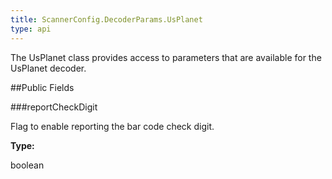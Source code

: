 ```yaml
---
title: ScannerConfig.DecoderParams.UsPlanet
type: api
---
```



The UsPlanet class provides access to parameters that are available
 for the UsPlanet decoder.

##Public Fields

###reportCheckDigit

Flag to enable reporting the bar code check digit.

**Type:**

boolean

